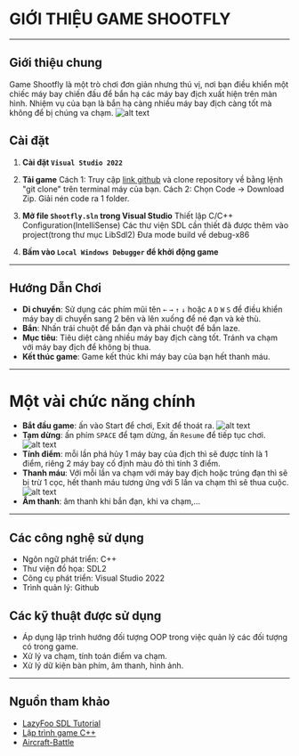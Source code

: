 # GIỚI THIỆU GAME SHOOTFLY
---
## Giới thiệu chung
Game Shootfly là một trò chơi đơn giản nhưng thú vị, nơi bạn điều khiển một chiếc máy bay chiến đấu để bắn hạ các máy bay địch xuất hiện trên màn hình. Nhiệm vụ của bạn là bắn hạ càng nhiều máy bay địch càng tốt mà không để bị chúng va chạm.
![alt text](Home.png)

## Cài đặt
1. **Cài đặt `Visual Studio 2022`**

2. **Tải game**
Cách 1: Truy cập [link github](https://github.com/huynguyen1908/game_sdl2) và clone repository về bằng lệnh "git clone" trên terminal máy của bạn.
Cách 2: Chọn Code -> Download Zip. Giải nén code ra 1 folder.

3. **Mở file `Shootfly.sln` trong Visual Studio**
Thiết lập C/C++ Configuration(IntelliSense)
Các thư viện SDL cần thiết đã được thêm vào project(trong thư mục LibSdl2)
Đưa mode build về debug-x86
4. **Bấm vào `Local Windows Debugger` để khởi động game**

---
## Hướng Dẫn Chơi

- **Di chuyển**: Sử dụng các phím mũi tên  `←` `→` `↑` `↓`   hoặc `A` `D` `W` `S` để điều khiển máy bay di chuyển sang 2 bên và lên xuống để né đạn và kẻ thù.
- **Bắn**: Nhấn trái chuột để bắn đạn và phải chuột để bắn laze.
- **Mục tiêu**: Tiêu diệt càng nhiều máy bay địch càng tốt. Tránh va chạm với máy bay địch để không bị thua.
- **Kết thúc game**: Game kết thúc khi máy bay của bạn hết thanh máu.

---
# Một vài chức năng chính
- **Bắt đầu game**: ấn vào Start để chơi, Exit để thoát ra.
![alt text](Home.png)
- **Tạm dừng**: ấn phím `SPACE` để tạm dừng, ấn `Resume` để tiếp tục chơi.
![alt text](Pause.png)
- **Tính điểm**: mỗi lần phá hủy 1 máy bay của địch thì sẽ được tính là 1 điểm, riêng 2 máy bay cố định màu đỏ thì tính 3 điểm.
- **Thanh máu**: Với mỗi lần va chạm với máy bay địch hoặc trúng đạn thì sẽ bị trừ 1 cọc, hết thanh máu tương ứng với 5 lần va chạm thì sẽ thua cuộc.
![alt text](Blood-and-point.png)
- **Âm thanh**: âm thanh khi bắn đạn, khi va chạm,...

---
## Các công nghệ sử dụng
- Ngôn ngữ phát triển: C++
- Thư viện đồ họa: SDL2
- Công cụ phát triển: Visual Studio 2022
- Trình quản lý: Github
## Các kỹ thuật được sử dụng
- Áp dụng lập trình hướng đối tượng OOP trong việc quản lý các đối tượng có trong game.
- Xử lý va chạm, tính toán điểm va chạm.
- Xử lý dữ kiện bàn phím, âm thanh, hình ảnh.
---
## Nguồn tham khảo
- [LazyFoo SDL Tutorial](https://lazyfoo.net/tutorials/SDL/index.php)
- [Lập trình game C++](https://www.youtube.com/c/Ph%C3%A1tTri%E1%BB%83nPh%E1%BA%A7nM%E1%BB%81m123AZ)
- [Aircraft-Battle](https://github.com/ConstantSun/Aircraft-Battle-2.6)